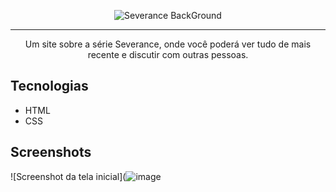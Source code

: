 <p align="center"> <img src="https://www.luiconceitocriativo.com/eejoossa/2024/08/severance-apple-tv-plus.jpg" alt="Severance BackGround"> </p>

<hr>

<p align="center">Um site sobre a série Severance, onde você poderá ver tudo de mais recente e discutir com outras pessoas.</p>

## Tecnologias
* HTML
* CSS

## Screenshots
![Screenshot da tela inicial](![image](https://github.com/user-attachments/assets/33c53de3-c218-41f2-a3d9-d663e8899a0e)
